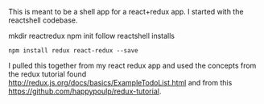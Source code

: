 This is meant to be a shell app for a react+redux app.  I started with the reactshell codebase.

mkdir reactredux
npm init
follow reactshell installs

    npm install redux react-redux --save

I pulled this together from my react redux app and used the concepts
from the redux tutorial found http://redux.js.org/docs/basics/ExampleTodoList.html and from this https://github.com/happypoulp/redux-tutorial.
